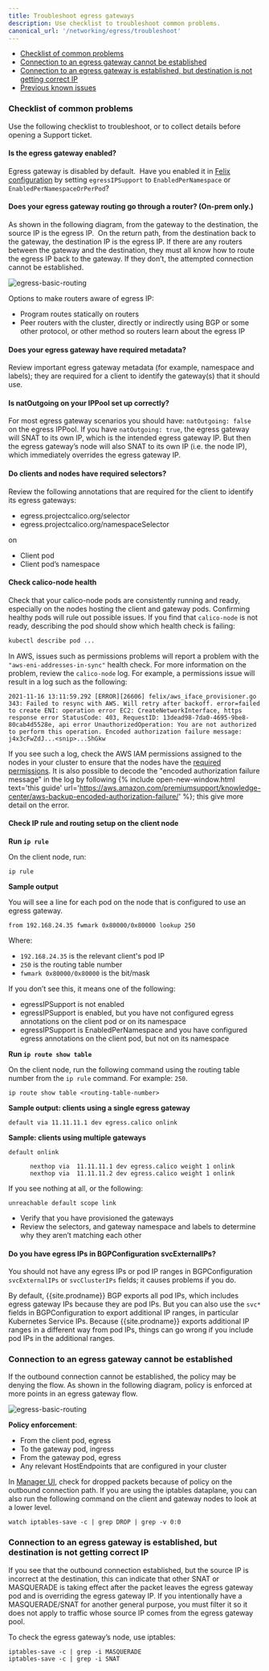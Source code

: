 ```yaml
---
title: Troubleshoot egress gateways
description: Use checklist to troubleshoot common problems.
canonical_url: '/networking/egress/troubleshoot'
---
```


- [Checklist of common problems](#checklist-of-common-problems)
- [Connection to an egress gateway cannot be established](#connection-to-an-egress-gateway-cannot-be-established)
- [Connection to an egress gateway is established, but destination is not getting correct IP](#connection-to-an-egress-gateway-is-established-but-destination-is-not-getting-correct-ip)
- [Previous known issues](#previous-known-issues)

### Checklist of common problems

Use the following checklist to troubleshoot, or to collect details before opening a Support ticket. 

#### Is the egress gateway enabled?

Egress gateway is disabled by default.  Have you enabled it in [Felix configuration]({{site.baseurl}}/reference/resources/felixconfig) by setting `egressIPSupport` to `EnabledPerNamespace` or `EnabledPerNamespaceOrPerPod`?

#### Does your egress gateway routing go through a router? (On-prem only.)

As shown in the following diagram, from the gateway to the destination, the source IP is the egress IP.  On the return path, from the destination back to the gateway, the destination IP is the egress IP. If there are any routers between the gateway and the destination, they must all know how to route the egress IP back to the gateway. If they don’t, the attempted connection cannot be established.

![egress-basic-routing]({{site.baseurl}}/images/egress-basic-routing.svg)

Options to make routers aware of egress IP:

- Program routes statically on routers
- Peer routers with the cluster, directly or indirectly using BGP or some other protocol, or other method so routers learn about the egress IP

#### Does your egress gateway have required metadata?

Review important egress gateway metadata (for example, namespace and labels); they are required for a client to identify the gateway(s) that it should use.

#### Is natOutgoing on your IPPool set up correctly?

For most egress gateway scenarios you should have: `natOutgoing: false` on the egress IPPool. If you have `natOutgoing: true`, the egress gateway will SNAT to its own IP, which is the intended egress gateway IP. But then the egress gateway’s node will also SNAT to its own IP (i.e. the node IP), which immediately overrides the egress gateway IP.

#### Do clients and nodes have required selectors?

Review the following annotations that are required for the client to identify its egress gateways:

- egress.projectcalico.org/selector
- egress.projectcalico.org/namespaceSelector

on

- Client pod
- Client pod’s namespace

#### Check calico-node health

Check that your calico-node pods are consistently running and ready, especially on the nodes hosting the client and 
gateway pods. Confirming healthy pods will rule out possible issues.  If you find that `calico-node` is not ready,
describing the pod should show which health check is failing:
```bash
kubectl describe pod ...
```
In AWS, issues such as permissions problems will report a problem with the `"aws-eni-addresses-in-sync"` health check.
For more information on the problem, review the `calico-node` log.  For example, a permissions issue will result in a 
log such as the following:
```
2021-11-16 13:11:59.292 [ERROR][26606] felix/aws_iface_provisioner.go 343: Failed to resync with AWS. Will retry after backoff. error=failed to create ENI: operation error EC2: CreateNetworkInterface, https response error StatusCode: 403, RequestID: 13dead98-7da0-4695-9be8-80cab4d5528e, api error UnauthorizedOperation: You are not authorized to perform this operation. Encoded authorization failure message: j4x3cFwZdJ...<snip>...ShGkw
```
If you see such a log, check the AWS IAM permissions assigned to the nodes in your cluster to ensure that the nodes
have the [required permissions](./egress-gateway-aws#configure-aws-iam-roles-for-cluster-nodes).  It is also possible 
to decode the "encoded authorization failure message" in the log by following {% include open-new-window.html text='this guide' url='https://aws.amazon.com/premiumsupport/knowledge-center/aws-backup-encoded-authorization-failure/' %}; this give more detail on the error.

#### Check IP rule and routing setup on the client node

**Run `ip rule`**

On the client node, run:

```
ip rule
```

**Sample output** 

You will see a line for each pod on the node that is configured to use an egress gateway. 

```
from 192.168.24.35 fwmark 0x80000/0x80000 lookup 250
```

Where:

- `192.168.24.35` is the relevant client's pod IP
- `250` is the routing table number
- `fwmark 0x80000/0x80000` is the bit/mask

If you don’t see this, it means one of the following:

- egressIPSupport is not enabled
- egressIPSupport is enabled, but you have not configured egress annotations on the client pod or on its namespace
- egressIPSupport is EnabledPerNamespace and you have configured egress annotations on the client pod, but not on its namespace


**Run `ip route show table`**

On the client node, run the following command using the routing table number from the `ip rule` command. For example: `250`.

```
ip route show table <routing-table-number>
``` 

**Sample output: clients using a single egress gateway**

```
default via 11.11.11.1 dev egress.calico onlink
```

**Sample: clients using multiple gateways**

```
default onlink

      nexthop via  11.11.11.1 dev egress.calico weight 1 onlink
      nexthop via  11.11.11.2 dev egress.calico weight 1 onlink
```

If you see nothing at all, or the following:

```
unreachable default scope link
```

- Verify that you have provisioned the gateways
- Review the selectors, and gateway namespace and labels to determine why they aren’t matching each other

#### Do you have egress IPs in BGPConfiguration svcExternalIPs?

You should not have any egress IPs or pod IP ranges in BGPConfiguration `svcExternalIPs` or `svcClusterIPs` fields; it causes problems if you do.

By default, {{site.prodname}} BGP exports all pod IPs, which includes egress gateway IPs because they are pod IPs. But you can also use the `svc*` fields in BGPConfiguration to export additional IP ranges, in particular Kubernetes Service IPs. Because {{site.prodname}} exports additional IP ranges in a different way from pod IPs, things can go wrong if you include pod IPs in the additional ranges.

### Connection to an egress gateway cannot be established

If the outbound connection cannot be established, the policy may be denying the flow. As shown in the following diagram, policy is enforced at more points in an egress gateway flow.

![egress-basic-routing]({{site.baseurl}}/images/egress-basic-routing.svg)

**Policy enforcement**:

- From the client pod, egress 
- To the gateway pod, ingress 
- From the gateway pod, egress 
- Any relevant HostEndpoints that are configured in your cluster

In [Manager UI]({{site.baseurl}}/visibility/get-started-cem), check for dropped packets because of policy on the outbound connection path. If you are using the iptables dataplane, you can also run the following command on the client and gateway nodes to look at a lower level.

```
watch iptables-save -c | grep DROP | grep -v 0:0
```

### Connection to an egress gateway is established, but destination is not getting correct IP

If you see that the outbound connection established, but the source IP is incorrect at the destination, this can indicate that other SNAT or MASQUERADE is taking effect after the packet leaves the egress gateway pod and is overriding the egress gateway IP. If you intentionally have a MASQUERADE/SNAT for another general purpose, you must filter it so it does not apply to traffic whose source IP comes from the egress gateway pool.

To check the egress gateway’s node, use iptables:

```
iptables-save -c | grep -i MASQUERADE
iptables-save -c | grep -i SNAT
```
